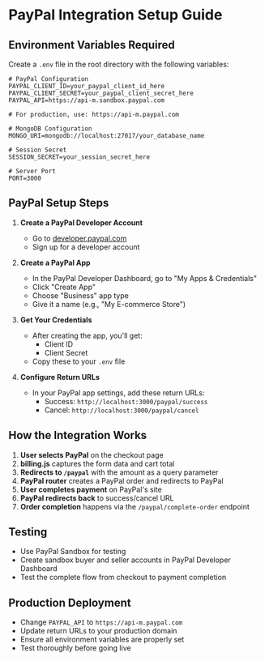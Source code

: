 # PayPal Integration Setup Guide

## Environment Variables Required

Create a `.env` file in the root directory with the following variables:

```env
# PayPal Configuration
PAYPAL_CLIENT_ID=your_paypal_client_id_here
PAYPAL_CLIENT_SECRET=your_paypal_client_secret_here
PAYPAL_API=https://api-m.sandbox.paypal.com

# For production, use: https://api-m.paypal.com

# MongoDB Configuration
MONGO_URI=mongodb://localhost:27017/your_database_name

# Session Secret
SESSION_SECRET=your_session_secret_here

# Server Port
PORT=3000
```

## PayPal Setup Steps

1. **Create a PayPal Developer Account**
   - Go to [developer.paypal.com](https://developer.paypal.com)
   - Sign up for a developer account

2. **Create a PayPal App**
   - In the PayPal Developer Dashboard, go to "My Apps & Credentials"
   - Click "Create App"
   - Choose "Business" app type
   - Give it a name (e.g., "My E-commerce Store")

3. **Get Your Credentials**
   - After creating the app, you'll get:
     - Client ID
     - Client Secret
   - Copy these to your `.env` file

4. **Configure Return URLs**
   - In your PayPal app settings, add these return URLs:
     - Success: `http://localhost:3000/paypal/success`
     - Cancel: `http://localhost:3000/paypal/cancel`

## How the Integration Works

1. **User selects PayPal** on the checkout page
2. **billing.js** captures the form data and cart total
3. **Redirects to `/paypal`** with the amount as a query parameter
4. **PayPal router** creates a PayPal order and redirects to PayPal
5. **User completes payment** on PayPal's site
6. **PayPal redirects back** to success/cancel URL
7. **Order completion** happens via the `/paypal/complete-order` endpoint

## Testing

- Use PayPal Sandbox for testing
- Create sandbox buyer and seller accounts in PayPal Developer Dashboard
- Test the complete flow from checkout to payment completion

## Production Deployment

- Change `PAYPAL_API` to `https://api-m.paypal.com`
- Update return URLs to your production domain
- Ensure all environment variables are properly set
- Test thoroughly before going live 